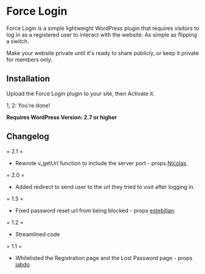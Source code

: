 # Force Login

Force Login is a simple lightweight WordPress plugin that requires visitors to log in as a registered user to interact with the website. As simple as flipping a switch.

Make your website private until it's ready to share publicly, or keep it private for members only.

## Installation ##

Upload the Force Login plugin to your site, then Activate it.

1, 2: You're done!

__Requires WordPress Version: 2.7 or higher__

## Changelog ##

= 2.1 =
* Rewrote v_getUrl function to include the server port - props [Nicolas](http://profiles.wordpress.org/nottavi).

= 2.0 =
* Added redirect to send user to the url they tried to visit after logging in.

= 1.3 =
* Fixed password reset url from being blocked - props [estebillan](http://profiles.wordpress.org/estebillan).

= 1.2 =
* Streamlined code

= 1.1 =
* Whitelisted the Registration page and the Lost Password page - props [jabdo](http://profiles.wordpress.org/jabdo).